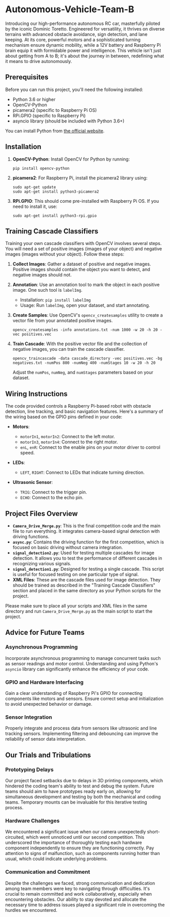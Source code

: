 # Autonomous-Vehicle-Team-B

Introducing our high-performance autonomous RC car, masterfully piloted by the iconic Dominic Toretto. Engineered for versatility, it thrives on diverse terrains with advanced obstacle avoidance, sign detection, and lane keeping. At its core, powerful motors and a sophisticated turning mechanism ensure dynamic mobility, while a 12V battery and Raspberry Pi brain equip it with formidable power and intelligence. This vehicle isn't just about getting from A to B; it's about the journey in between, redefining what it means to drive autonomously.

## Prerequisites

Before you can run this project, you'll need the following installed:

- Python 3.6 or higher
- OpenCV-Python
- picamera2 (specific to Raspberry Pi OS)
- RPi.GPIO (specific to Raspberry Pi)
- asyncio library (should be included with Python 3.6+)

You can install Python from [the official website](https://www.python.org/downloads/).

## Installation

1. **OpenCV-Python**: Install OpenCV for Python by running:

   ```
   pip install opencv-python
   ```

2. **picamera2**: For Raspberry Pi, install the picamera2 library using:

   ```
   sudo apt-get update
   sudo apt-get install python3-picamera2
   ```

3. **RPi.GPIO**: This should come pre-installed with Raspberry Pi OS. If you need to install it, use:

   ```
   sudo apt-get install python3-rpi.gpio
   ```

## Training Cascade Classifiers

Training your own cascade classifiers with OpenCV involves several steps. You will need a set of positive images (images of your object) and negative images (images without your object). Follow these steps:

1. **Collect Images**: Gather a dataset of positive and negative images. Positive images should contain the object you want to detect, and negative images should not.

2. **Annotation**: Use an annotation tool to mark the object in each positive image. One such tool is `labelImg`.

   - Installation: `pip install labelImg`
   - Usage: Run `labelImg`, open your dataset, and start annotating.

3. **Create Samples**: Use OpenCV's `opencv_createsamples` utility to create a vector file from your annotated positive images.

   ```
   opencv_createsamples -info annotations.txt -num 1000 -w 20 -h 20 -vec positives.vec
   ```

4. **Train Cascade**: With the positive vector file and the collection of negative images, you can train the cascade classifier.

   ```
   opencv_traincascade -data cascade_directory -vec positives.vec -bg negatives.txt -numPos 800 -numNeg 400 -numStages 10 -w 20 -h 20
   ```

   Adjust the `numPos`, `numNeg`, and `numStages` parameters based on your dataset.

## Wiring Instructions

The code provided controls a Raspberry Pi-based robot with obstacle detection, line tracking, and basic navigation features. Here's a summary of the wiring based on the GPIO pins defined in your code:

- **Motors**:
  - `motorIn1`, `motorIn2`: Connect to the left motor.
  - `motorIn3`, `motorIn4`: Connect to the right motor.
  - `enL`, `enR`: Connect to the enable pins on your motor driver to control speed.

- **LEDs**:
  - `LEFT`, `RIGHT`: Connect to LEDs that indicate turning direction.

- **Ultrasonic Sensor**:
  - `TRIG`: Connect to the trigger pin.
  - `ECHO`: Connect to the echo pin.

## Project Files Overview

- **`Camera_Drive_Merge.py`**: This is the final competition code and the main file to run everything. It integrates camera-based signal detection with driving functions.
- **`async.py`**: Contains the driving function for the first competition, which is focused on basic driving without camera integration.
- **`signal_detection2.py`**: Used for testing multiple cascades for image detection. It allows you to test the performance of different cascades in recognizing various signals.
- **`signal_detection1.py`**: Designed for testing a single cascade. This script is useful for focused testing on one particular type of signal.
- **XML Files**: These are the cascade files used for image detection. They should be trained as described in the "Training Cascade Classifiers" section and placed in the same directory as your Python scripts for the project.

Please make sure to place all your scripts and XML files in the same directory and run `Camera_Drive_Merge.py` as the main script to start the project.

## Advice for Future Teams

### Asynchronous Programming
Incorporate asynchronous programming to manage concurrent tasks such as sensor readings and motor control. Understanding and using Python's `asyncio` library can significantly enhance the efficiency of your code.

### GPIO and Hardware Interfacing
Gain a clear understanding of Raspberry Pi's GPIO for connecting components like motors and sensors. Ensure correct setup and initialization to avoid unexpected behavior or damage.

### Sensor Integration
Properly integrate and process data from sensors like ultrasonic and line tracking sensors. Implementing filtering and debouncing can improve the reliability of sensor data interpretation.

## Our Trials and Tribulations

### Prototyping Delays
Our project faced setbacks due to delays in 3D printing components, which hindered the coding team's ability to test and debug the system. Future teams should aim to have prototypes ready early on, allowing for simultaneous development and testing by both the mechanical and coding teams. Temporary mounts can be invaluable for this iterative testing process.

### Hardware Challenges
We encountered a significant issue when our camera unexpectedly short-circuited, which went unnoticed until our second competition. This underscored the importance of thoroughly testing each hardware component independently to ensure they are functioning correctly. Pay attention to signs of malfunction, such as components running hotter than usual, which could indicate underlying problems.

### Communication and Commitment
Despite the challenges we faced, strong communication and dedication among team members were key to navigating through difficulties. It's crucial to remain committed and work collaboratively, especially when encountering obstacles. Our ability to stay devoted and allocate the necessary time to address issues played a significant role in overcoming the hurdles we encountered.
